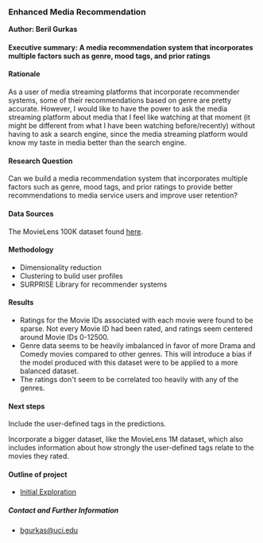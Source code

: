 ### Enhanced Media Recommendation

**Author: Beril Gurkas**

#### Executive summary: A media recommendation system that incorporates multiple factors such as genre, mood tags, and prior ratings

#### Rationale
As a user of media streaming platforms that incorporate recommender systems, some of their recommendations based on genre are pretty accurate. However, I would like to have the power to ask the media streaming platform about media that I feel like watching at that moment (it might be different from what I have been watching before/recently) without having to ask a search engine, since the media streaming platform would know my taste in media better than the search engine.

#### Research Question
Can we build a media recommendation system that incorporates multiple factors such as genre, mood tags, and prior ratings to provide better recommendations to media service users and improve user retention?

#### Data Sources
The MovieLens 100K dataset found [here](https://grouplens.org/datasets/movielens/). 

#### Methodology
- Dimensionality reduction
- Clustering to build user profiles
- SURPRISE Library for recommender systems

#### Results
- Ratings for the Movie IDs associated with each movie were found to be sparse. Not every Movie ID had been rated, and ratings seem centered around Movie IDs 0-12500.
- Genre data seems to be heavily imbalanced in favor of more Drama and Comedy movies compared to other genres. This will introduce a bias if the model produced with this dataset were to be applied to a more balanced dataset.
- The ratings don't seem to be correlated too heavily with any of the genres.

#### Next steps
Include the user-defined tags in the predictions.

Incorporate a bigger dataset, like the MovieLens 1M dataset, which also includes information about how strongly the user-defined tags relate to the movies they rated.

#### Outline of project

- [Initial Exploration](eda.ipynb)


##### Contact and Further Information
- bgurkas@uci.edu